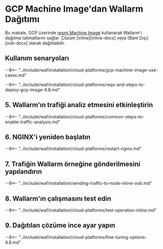 # GCP Machine Image'dan Wallarm Dağıtımı

Bu makale, GCP üzerinde [resmi Machine Image](https://console.cloud.google.com/launcher/details/wallarm-node-195710/wallarm-node) kullanarak Wallarm'ı dağıtma talimatlarını sağlar. Çözüm [inline][inline-docs] veya [Bant Dışı][oob-docs] olarak dağıtılabilir.

## Kullanım senaryoları

--8<-- "../include/waf/installation/cloud-platforms/gcp-machine-image-use-cases.md"

--8<-- "../include/waf/installation/cloud-platforms/reqs-and-steps-to-deploy-gcp-image-4.8.md"

## 5. Wallarm'ın trafiği analiz etmesini etkinleştirin

--8<-- "../include/waf/installation/cloud-platforms/common-steps-to-enable-traffic-analysis.md"

## 6. NGINX'i yeniden başlatın

--8<-- "../include/waf/installation/cloud-platforms/restart-nginx.md"

## 7. Trafiğin Wallarm örneğine gönderilmesini yapılandırın

--8<-- "../include/waf/installation/sending-traffic-to-node-inline-oob.md"

## 8. Wallarm'ın çalışmasını test edin

--8<-- "../include/waf/installation/cloud-platforms/test-operation-inline.md"

## 9. Dağıtılan çözüme ince ayar yapın

--8<-- "../include/waf/installation/cloud-platforms/fine-tuning-options-4.8.md"